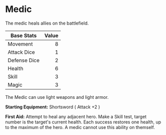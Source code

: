 # Medic

The medic heals allies on the battlefield.

| Base Stats | Value |
|----|----:|
| Movement     |  8 |
| Attack Dice  |  1 |
| Defense Dice |  2 |
| Health       |  6 |
| Skill        |  3 |
| Magic        |  3 |

The Medic can use light weapons and light armor.

**Starting Equipment:** Shortsword ( Attack +2 )

**First Aid:** Attempt to heal any adjacent hero. Make a Skill test, target number is the target's current health. Each success restores one health, up to the maximum of the hero. A medic cannot use this ability on themself. 
